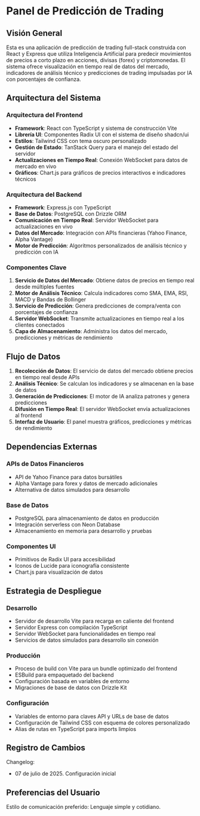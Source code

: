 # Panel de Predicción de Trading

## Visión General

Esta es una aplicación de predicción de trading full-stack construida con React y Express que utiliza Inteligencia Artificial para predecir movimientos de precios a corto plazo en acciones, divisas (forex) y criptomonedas. El sistema ofrece visualización en tiempo real de datos del mercado, indicadores de análisis técnico y predicciones de trading impulsadas por IA con porcentajes de confianza.

## Arquitectura del Sistema

### Arquitectura del Frontend

* **Framework**: React con TypeScript y sistema de construcción Vite
* **Librería UI**: Componentes Radix UI con el sistema de diseño shadcn/ui
* **Estilos**: Tailwind CSS con tema oscuro personalizado
* **Gestión de Estado**: TanStack Query para el manejo del estado del servidor
* **Actualizaciones en Tiempo Real**: Conexión WebSocket para datos de mercado en vivo
* **Gráficos**: Chart.js para gráficos de precios interactivos e indicadores técnicos

### Arquitectura del Backend

* **Framework**: Express.js con TypeScript
* **Base de Datos**: PostgreSQL con Drizzle ORM
* **Comunicación en Tiempo Real**: Servidor WebSocket para actualizaciones en vivo
* **Datos del Mercado**: Integración con APIs financieras (Yahoo Finance, Alpha Vantage)
* **Motor de Predicción**: Algoritmos personalizados de análisis técnico y predicción con IA

### Componentes Clave

1. **Servicio de Datos del Mercado**: Obtiene datos de precios en tiempo real desde múltiples fuentes
2. **Motor de Análisis Técnico**: Calcula indicadores como SMA, EMA, RSI, MACD y Bandas de Bollinger
3. **Servicio de Predicción**: Genera predicciones de compra/venta con porcentajes de confianza
4. **Servidor WebSocket**: Transmite actualizaciones en tiempo real a los clientes conectados
5. **Capa de Almacenamiento**: Administra los datos del mercado, predicciones y métricas de rendimiento

## Flujo de Datos

1. **Recolección de Datos**: El servicio de datos del mercado obtiene precios en tiempo real desde APIs
2. **Análisis Técnico**: Se calculan los indicadores y se almacenan en la base de datos
3. **Generación de Predicciones**: El motor de IA analiza patrones y genera predicciones
4. **Difusión en Tiempo Real**: El servidor WebSocket envía actualizaciones al frontend
5. **Interfaz de Usuario**: El panel muestra gráficos, predicciones y métricas de rendimiento

## Dependencias Externas

### APIs de Datos Financieros

* API de Yahoo Finance para datos bursátiles
* Alpha Vantage para forex y datos de mercado adicionales
* Alternativa de datos simulados para desarrollo

### Base de Datos

* PostgreSQL para almacenamiento de datos en producción
* Integración serverless con Neon Database
* Almacenamiento en memoria para desarrollo y pruebas

### Componentes UI

* Primitivos de Radix UI para accesibilidad
* Iconos de Lucide para iconografía consistente
* Chart.js para visualización de datos

## Estrategia de Despliegue

### Desarrollo

* Servidor de desarrollo Vite para recarga en caliente del frontend
* Servidor Express con compilación TypeScript
* Servidor WebSocket para funcionalidades en tiempo real
* Servicios de datos simulados para desarrollo sin conexión

### Producción

* Proceso de build con Vite para un bundle optimizado del frontend
* ESBuild para empaquetado del backend
* Configuración basada en variables de entorno
* Migraciones de base de datos con Drizzle Kit

### Configuración

* Variables de entorno para claves API y URLs de base de datos
* Configuración de Tailwind CSS con esquema de colores personalizado
* Alias de rutas en TypeScript para imports limpios

## Registro de Cambios

Changelog:

* 07 de julio de 2025. Configuración inicial

## Preferencias del Usuario

Estilo de comunicación preferido: Lenguaje simple y cotidiano.

